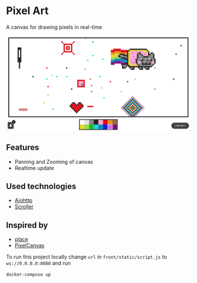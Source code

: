 # Pixel Art

A canvas for drawing pixels in real-time

![](docs/example.png "example")

## Features
* Panning and Zooming of canvas
* Realtime update


## Used technologies
* [Aiohttp](https://github.com/aio-libs/aiohttp)
* [Scroller](https://github.com/pbakaus/scroller)

## Inspired by
* [place](https://www.reddit.com/r/place/)
* [PixelCanvas](https://pixelcanvas.io/)

To run this project locally change `url` in `front/static/script.js` to `ws://0.0.0.0:8080` and run

```
docker-compose up
```
